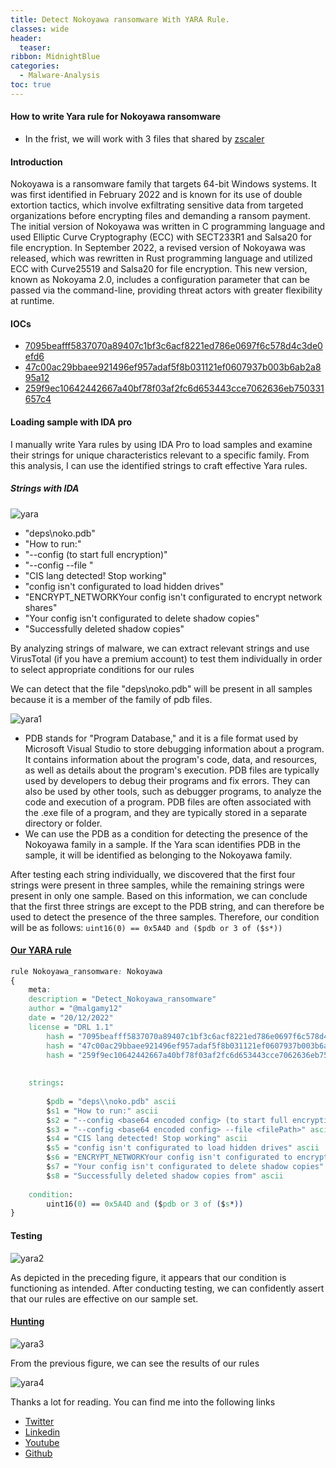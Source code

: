 ```yaml
---
title: Detect Nokoyawa ransomware With YARA Rule.
classes: wide
header: 
  teaser:
ribbon: MidnightBlue
categories:
  - Malware-Analysis
toc: true
---
```

<div class="cell markdown">

#### How to write Yara rule for Nokoyawa ransomware

</div>

<div class="cell markdown">

  - In the frist, we will work with 3 files that shared by
    [zscaler](https://www.zscaler.com/blogs/security-research/nokoyawa-ransomware-rust-or-bust)

</div>

<div class="cell markdown">

#### Introduction

Nokoyawa is a ransomware family that targets 64-bit Windows systems. It
was first identified in February 2022 and is known for its use of double
extortion tactics, which involve exfiltrating sensitive data from
targeted organizations before encrypting files and demanding a ransom
payment. The initial version of Nokoyawa was written in C programming
language and used Elliptic Curve Cryptography (ECC) with SECT233R1 and
Salsa20 for file encryption. In September 2022, a revised version of
Nokoyawa was released, which was rewritten in Rust programming language
and utilized ECC with Curve25519 and Salsa20 for file encryption. This
new version, known as Nokoyama 2.0, includes a configuration parameter
that can be passed via the command-line, providing threat actors with
greater flexibility at runtime.

</div>

<div class="cell markdown">

#### IOCs

  - [7095beafff5837070a89407c1bf3c6acf8221ed786e0697f6c578d4c3de0efd6](https://www.virustotal.com/gui/file/7095beafff5837070a89407c1bf3c6acf8221ed786e0697f6c578d4c3de0efd6)
  - [47c00ac29bbaee921496ef957adaf5f8b031121ef0607937b003b6ab2a895a12](https://www.virustotal.com/gui/file/47c00ac29bbaee921496ef957adaf5f8b031121ef0607937b003b6ab2a895a12)
  - [259f9ec10642442667a40bf78f03af2fc6d653443cce7062636eb750331657c4](https://www.virustotal.com/gui/file/259f9ec10642442667a40bf78f03af2fc6d653443cce7062636eb750331657c4)

</div>

<div class="cell markdown">

#### Loading sample with IDA pro

</div>

<div class="cell markdown">

I manually write Yara rules by using IDA Pro to load samples and examine
their strings for unique characteristics relevant to a specific family.
From this analysis, I can use the identified strings to craft effective
Yara rules.

</div>

<div class="cell markdown">

##### Strings with IDA

</div>

<div class="cell markdown">

![yara](https://user-images.githubusercontent.com/74544712/208954332-9d4f9356-59d1-4476-b042-46928d80f4cc.PNG)

</div>

<div class="cell markdown">

  - "deps\\noko.pdb"
  - "How to run:"
  - "--config <base64 encoded config> (to start full encryption)"
  - "--config <base64 encoded config> --file <filePath>"
  - "CIS lang detected\! Stop working"
  - "config isn't configurated to load hidden drives"
  - "ENCRYPT\_NETWORKYour config isn't configurated to encrypt network
    shares"
  - "Your config isn't configurated to delete shadow copies"
  - "Successfully deleted shadow copies"

</div>

<div class="cell markdown">

By analyzing strings of malware, we can extract relevant strings and use
VirusTotal (if you have a premium account) to test them individually in
order to select appropriate conditions for our rules

</div>

<div class="cell markdown">

We can detect that the file "deps\\noko.pdb" will be present in all
samples because it is a member of the family of pdb files.

![yara1](https://user-images.githubusercontent.com/74544712/208955279-174a42c3-7b44-45c4-ad09-12c6da6be785.PNG)


  - PDB stands for "Program Database," and it is a file format used by
    Microsoft Visual Studio to store debugging information about a
    program. It contains information about the program's code, data, and
    resources, as well as details about the program's execution. PDB
    files are typically used by developers to debug their programs and
    fix errors. They can also be used by other tools, such as debugger
    programs, to analyze the code and execution of a program. PDB files
    are often associated with the .exe file of a program, and they are
    typically stored in a separate directory or folder.
  - We can use the PDB as a condition for detecting the presence of the
    Nokoyawa family in a sample. If the Yara scan identifies PDB in the
    sample, it will be identified as belonging to the Nokoyawa family.

</div>

<div class="cell markdown">

After testing each string individually, we discovered that the first
four strings were present in three samples, while the remaining strings
were present in only one sample. Based on this information, we can
conclude that the first three strings are except to the PDB string, and
can therefore be used to detect the presence of the three samples.
Therefore, our condition will be as follows: `uint16(0) == 0x5A4D and
($pdb or 3 of ($s*))`

</div>

<div class="cell markdown">

#### [Our YARA rule](https://github.com/MalGamy/YARA_Rules/blob/main/Nokoyawa.yara)

</div>

<div class="cell markdown">

``` css
rule Nokoyawa_ransomware: Nokoyawa
{
    meta:
    description = "Detect_Nokoyawa_ransomware"
    author = "@malgamy12"
    date = "20/12/2022"
    license = "DRL 1.1"
        hash = "7095beafff5837070a89407c1bf3c6acf8221ed786e0697f6c578d4c3de0efd6"
        hash = "47c00ac29bbaee921496ef957adaf5f8b031121ef0607937b003b6ab2a895a12"
        hash = "259f9ec10642442667a40bf78f03af2fc6d653443cce7062636eb750331657c4"
  
                
    strings:
        
        $pdb = "deps\\noko.pdb" ascii
        $s1 = "How to run:" ascii
        $s2 = "--config <base64 encoded config> (to start full encryption)" ascii
        $s3 = "--config <base64 encoded config> --file <filePath>" ascii
        $s4 = "CIS lang detected! Stop working" ascii
        $s5 = "config isn't configurated to load hidden drives" ascii
        $s6 = "ENCRYPT_NETWORKYour config isn't configurated to encrypt network shares" ascii
        $s7 = "Your config isn't configurated to delete shadow copies" ascii
        $s8 = "Successfully deleted shadow copies from" ascii
        
    condition:
        uint16(0) == 0x5A4D and ($pdb or 3 of ($s*))
}
```

</div>

<div class="cell markdown">

#### Testing

</div>

<div class="cell markdown">

![yara2](https://user-images.githubusercontent.com/74544712/208954747-089149c0-57f9-46df-9bba-d88ea4b60728.PNG)


</div>

<div class="cell markdown">

As depicted in the preceding figure, it appears that our condition is
functioning as intended. After conducting testing, we can confidently
assert that our rules are effective on our sample set.

</div>

<div class="cell markdown">

#### [Hunting](https://www.hybrid-analysis.com/yara-search)

</div>

<div class="cell markdown">

![yara3](https://user-images.githubusercontent.com/74544712/208954817-b7ac3e9c-7018-4850-8ad1-6b79664712a3.PNG)


</div>

<div class="cell markdown">

From the previous figure, we can see the results of our rules

![yara4](https://user-images.githubusercontent.com/74544712/208954973-bd9eb1cb-8101-405a-8cd5-dcdd7ef7475f.PNG)

</div>

<div class="cell markdown">

Thanks a lot for reading. You can find me into the following links

  - [Twitter](https://twitter.com/MalGamy12)
  - [Linkedin](https://www.linkedin.com/in/gameel-ali-8041161bb/)
  - [Youtube](https://www.youtube.com/channel/UCdhYL47wLxxKOyaRsk4Moaw)
  - [Github](https://github.com/MalGamy)

</div>
